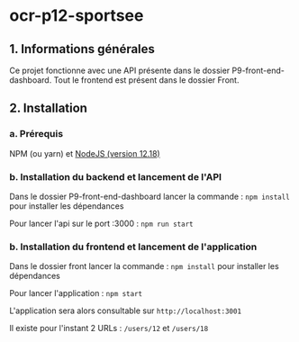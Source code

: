 # ocr-p12-sportsee

## 1. Informations générales
Ce projet fonctionne avec une API présente dans le dossier P9-front-end-dashboard. Tout le frontend est présent dans le dossier Front.

## 2. Installation 

### a. Prérequis
NPM (ou yarn) et [NodeJS (version 12.18)](https://nodejs.org/en/) 

### b. Installation du backend et lancement de l'API
 Dans le dossier P9-front-end-dashboard lancer la commande :
 ``` npm install ```
 pour installer les dépendances
 
 Pour lancer l'api sur le port :3000 :
 ``` npm run start ```
 
 ### b. Installation du frontend et lancement de l'application
 Dans le dossier front lancer la commande :
 ``` npm install ```
 pour installer les dépendances

Pour lancer l'application :
 ``` npm start ```
 
 L'application sera alors consultable sur ``` http://localhost:3001 ```
 
 Il existe pour l'instant 2 URLs : ``` /users/12 ``` et ``` /users/18 ```

